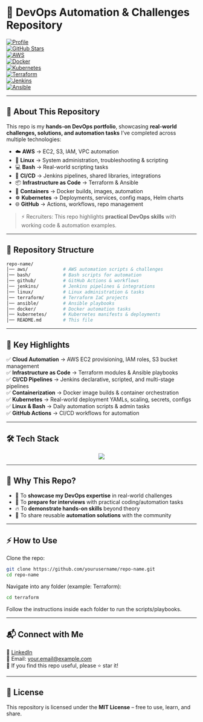 # 🌟 DevOps Automation & Challenges Repository  

[![Profile](https://img.shields.io/badge/DevOps-Engineer-blue?logo=linux)](https://www.linkedin.com/in/your-linkedin)  
[![GitHub Stars](https://img.shields.io/github/stars/yourusername/repo-name?style=social)](https://github.com/yourusername/repo-name/stargazers)  
[![AWS](https://img.shields.io/badge/AWS-Cloud-FF9900?logo=amazon-aws)](https://aws.amazon.com/)  
[![Docker](https://img.shields.io/badge/Docker-Containers-2496ED?logo=docker)](https://www.docker.com/)  
[![Kubernetes](https://img.shields.io/badge/Kubernetes-Orchestration-326CE5?logo=kubernetes)](https://kubernetes.io/)  
[![Terraform](https://img.shields.io/badge/Terraform-IaC-7B42BC?logo=terraform)](https://www.terraform.io/)  
[![Jenkins](https://img.shields.io/badge/Jenkins-CI/CD-D24939?logo=jenkins)](https://www.jenkins.io/)  
[![Ansible](https://img.shields.io/badge/Ansible-Automation-EE0000?logo=ansible)](https://www.ansible.com/)  

---

## 👋 About This Repository  

This repo is my **hands-on DevOps portfolio**, showcasing **real-world challenges, solutions, and automation tasks** I’ve completed across multiple technologies:  

- ☁️ **AWS** → EC2, S3, IAM, VPC automation  
- 🐧 **Linux** → System administration, troubleshooting & scripting  
- 💻 **Bash** → Real-world scripting tasks  
- 🔧 **CI/CD** → Jenkins pipelines, shared libraries, integrations  
- 📦 **Infrastructure as Code** → Terraform & Ansible  
- 🐳 **Containers** → Docker builds, images, automation  
- ☸️ **Kubernetes** → Deployments, services, config maps, Helm charts  
- 🌐 **GitHub** → Actions, workflows, repo management  

> ⚡ Recruiters: This repo highlights **practical DevOps skills** with working code & automation examples.  

---

## 📂 Repository Structure  

```bash
repo-name/
│── aws/             # AWS automation scripts & challenges
│── bash/            # Bash scripts for automation
│── github/          # GitHub Actions & workflows
│── jenkins/         # Jenkins pipelines & integrations
│── linux/           # Linux administration & tasks
│── terraform/       # Terraform IaC projects
│── ansible/         # Ansible playbooks
│── docker/          # Docker automation tasks
│── kubernetes/      # Kubernetes manifests & deployments
│── README.md        # This file
```

---

## 🚀 Key Highlights  

✅ **Cloud Automation** → AWS EC2 provisioning, IAM roles, S3 bucket management  
✅ **Infrastructure as Code** → Terraform modules & Ansible playbooks  
✅ **CI/CD Pipelines** → Jenkins declarative, scripted, and multi-stage pipelines  
✅ **Containerization** → Docker image builds & container orchestration  
✅ **Kubernetes** → Real-world deployment YAMLs, scaling, secrets, configs  
✅ **Linux & Bash** → Daily automation scripts & admin tasks  
✅ **GitHub Actions** → CI/CD workflows for automation  

---

## 🛠️ Tech Stack  

<p align="center">
  <img src="https://skillicons.dev/icons?i=aws,linux,bash,git,github,docker,kubernetes,ansible,terraform,jenkins,python&perline=6" />
</p>

---

## 📖 Why This Repo?  

- 📌 To **showcase my DevOps expertise** in real-world challenges  
- 🎯 To **prepare for interviews** with practical coding/automation tasks  
- 🔥 To **demonstrate hands-on skills** beyond theory  
- 🤝 To share reusable **automation solutions** with the community  

---

## ⚡ How to Use  

Clone the repo:  
```bash
git clone https://github.com/yourusername/repo-name.git
cd repo-name
```

Navigate into any folder (example: Terraform):  
```bash
cd terraform
```

Follow the instructions inside each folder to run the scripts/playbooks.  

---

## 📬 Connect with Me  

💼 [LinkedIn](https://www.linkedin.com/in/your-linkedin)  
📧 Email: your.email@example.com  
🌟 If you find this repo useful, please ⭐ star it!  

---

## 📜 License  

This repository is licensed under the **MIT License** – free to use, learn, and share.  
